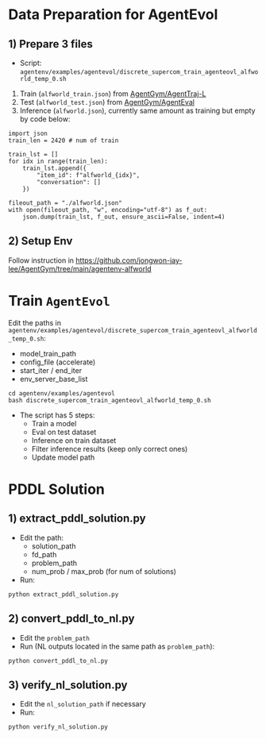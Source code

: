 # Data Preparation for AgentEvol

## 1) Prepare 3 files 
* Script: `agentenv/examples/agentevol/discrete_supercom_train_agenteovl_alfworld_temp_0.sh`
1. Train (`alfworld_train.json`) from [AgentGym/AgentTraj-L](https://huggingface.co/datasets/AgentGym/AgentTraj-L)
2. Test (`alfworld_test.json`) from [AgentGym/AgentEval](https://huggingface.co/datasets/AgentGym/AgentEval)
3. Inference (`alfworld.json`), currently same amount as training but empty by code below:
```
import json
train_len = 2420 # num of train

train_lst = []
for idx in range(train_len):
    train_lst.append({
        "item_id": f"alfworld_{idx}",
        "conversation": []
    })

fileout_path = "./alfworld.json"
with open(fileout_path, "w", encoding="utf-8") as f_out:
    json.dump(train_lst, f_out, ensure_ascii=False, indent=4)
```


## 2) Setup Env

Follow instruction in https://github.com/jongwon-jay-lee/AgentGym/tree/main/agentenv-alfworld


# Train `AgentEvol`

Edit the paths in `agentenv/examples/agentevol/discrete_supercom_train_agenteovl_alfworld_temp_0.sh`:

* model_train_path
* config_file (accelerate)
* start_iter / end_iter
* env_server_base_list

```
cd agentenv/examples/agentevol
bash discrete_supercom_train_agenteovl_alfworld_temp_0.sh
```
* The script has 5 steps:
  * Train a model
  * Eval on test dataset
  * Inference on train dataset
  * Filter inference results (keep only correct ones)
  * Update model path


# PDDL Solution 
## 1) extract_pddl_solution.py
* Edit the path:
  * solution_path
  * fd_path
  * problem_path
  * num_prob / max_prob (for num of solutions)
* Run:
```
python extract_pddl_solution.py
```

## 2) convert_pddl_to_nl.py
* Edit the `problem_path`
* Run (NL outputs located in the same path as `problem_path`):
```
python convert_pddl_to_nl.py
```

## 3) verify_nl_solution.py
* Edit the `nl_solution_path` if necessary
* Run:
```
python verify_nl_solution.py
```
